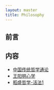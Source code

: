 ```yaml
---
layout: master
title: Philosophy
---
```


## 前言

## 内容

* [中国传统哲学通论](ChineseTraditionalPhilosophy.html)
* [王阳明心学](wangyangmingxinxue.html)
* [稻盛哲学-活法1](../../../reading/huofa-1.html)